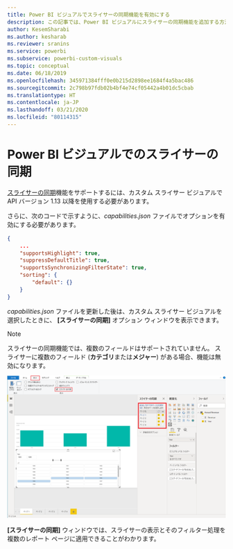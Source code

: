 ```yaml
---
title: Power BI ビジュアルでスライサーの同期機能を有効にする
description: この記事では、Power BI ビジュアルにスライサーの同期機能を追加する方法を説明します。
author: KesemSharabi
ms.author: kesharab
ms.reviewer: sranins
ms.service: powerbi
ms.subservice: powerbi-custom-visuals
ms.topic: conceptual
ms.date: 06/18/2019
ms.openlocfilehash: 345971384fff0e0b215d2898ee1684f4a5bac486
ms.sourcegitcommit: 2c798b97fdb02b4bf4e74cf05442a4b01dc5cbab
ms.translationtype: HT
ms.contentlocale: ja-JP
ms.lasthandoff: 03/21/2020
ms.locfileid: "80114315"
---
```

# <a name="sync-slicers-in-power-bi-visuals"></a>Power BI ビジュアルでのスライサーの同期

[スライサーの同期](https://docs.microsoft.com/power-bi/desktop-slicers)機能をサポートするには、カスタム スライサー ビジュアルで API バージョン 1.13 以降を使用する必要があります。

さらに、次のコードで示すように、*capabilities.json* ファイルでオプションを有効にする必要があります。

```json
{
    ...
    "supportsHighlight": true,
    "suppressDefaultTitle": true,
    "supportsSynchronizingFilterState": true,
    "sorting": {
        "default": {}
    }
}
```

*capabilities.json* ファイルを更新した後は、カスタム スライサー ビジュアルを選択したときに、 **[スライサーの同期]** オプション ウィンドウを表示できます。

> [!NOTE]
> スライサーの同期機能では、複数のフィールドはサポートされていません。 スライサーに複数のフィールド (**カテゴリ**または**メジャー**) がある場合、機能は無効になります。

![[スライサーの同期] ウィンドウ](media/enable-sync-slicers/sync-slicers-panel.png)

**[スライサーの同期]** ウィンドウでは、スライサーの表示とそのフィルター処理を複数のレポート ページに適用できることがわかります。
